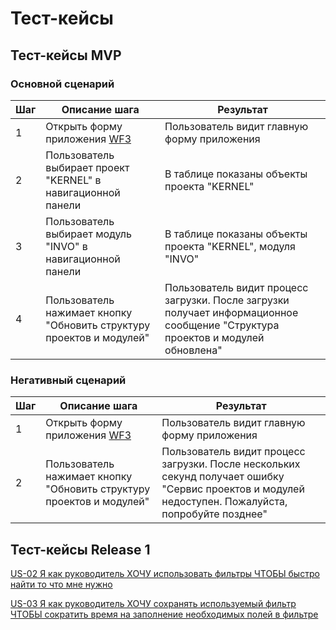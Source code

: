 # Тест-кейсы 

## Тест-кейсы MVP

###  Основной сценарий

| Шаг | Описание шага                                                       | Результат                                                                                                                     |
|-----|---------------------------------------------------------------------|-------------------------------------------------------------------------------------------------------------------------------|
| 1   | Открыть форму приложения [WF3](../uiux.md#wf3)                      | Пользователь видит главную форму приложения                                                                                   |
| 2   | Пользователь выбирает проект "KERNEL" в навигационной панели        | В таблице показаны объекты проекта "KERNEL"                                                                                   |
| 3   | Пользователь выбирает модуль "INVO" в навигационной панели          | В таблице показаны объекты проекта "KERNEL", модуля "INVO"                                                                    |
| 4   | Пользователь нажимает кнопку "Обновить структуру проектов и модулей"| Пользователь видит процесс загрузки. После загрузки получает информационное сообщение "Структура проектов и модулей обновлена"|

### Негативный сценарий

| Шаг | Описание шага                                              | Результат                                                                                                                                                   |
|-----|------------------------------------------------------------|-------------------------------------------------------------------------------------------------------------------------------------------------------------|
| 1   | Открыть форму приложения [WF3](../uiux.md#wf3)                      | Пользователь видит главную форму приложения                                                                                                        |
| 2   | Пользователь нажимает кнопку "Обновить структуру проектов и модулей"| Пользователь видит процесс загрузки. После нескольких секунд получает ошибку "Сервис проектов и модулей недоступен. Пожалуйста, попробуйте позднее"|

## Тест-кейсы Release 1

[US-02 Я как руководитель ХОЧУ использовать фильтры ЧТОБЫ быстро найти то что мне нужно](../ac/AC.md#us02)

[US-03 Я как руководитель ХОЧУ сохранять используемый фильтр ЧТОБЫ сократить время на заполнение необходимых полей в фильтре](../ac/AC.md#us03)
